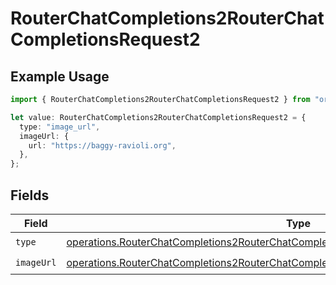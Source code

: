 # RouterChatCompletions2RouterChatCompletionsRequest2

## Example Usage

```typescript
import { RouterChatCompletions2RouterChatCompletionsRequest2 } from "orq-poc-typescript/models/operations";

let value: RouterChatCompletions2RouterChatCompletionsRequest2 = {
  type: "image_url",
  imageUrl: {
    url: "https://baggy-ravioli.org",
  },
};
```

## Fields

| Field                                                                                                                                                                                          | Type                                                                                                                                                                                           | Required                                                                                                                                                                                       | Description                                                                                                                                                                                    |
| ---------------------------------------------------------------------------------------------------------------------------------------------------------------------------------------------- | ---------------------------------------------------------------------------------------------------------------------------------------------------------------------------------------------- | ---------------------------------------------------------------------------------------------------------------------------------------------------------------------------------------------- | ---------------------------------------------------------------------------------------------------------------------------------------------------------------------------------------------- |
| `type`                                                                                                                                                                                         | [operations.RouterChatCompletions2RouterChatCompletionsRequestRequestBodyMessages4Type](../../models/operations/routerchatcompletions2routerchatcompletionsrequestrequestbodymessages4type.md) | :heavy_check_mark:                                                                                                                                                                             | N/A                                                                                                                                                                                            |
| `imageUrl`                                                                                                                                                                                     | [operations.RouterChatCompletions2RouterChatCompletionsRequestImageUrl](../../models/operations/routerchatcompletions2routerchatcompletionsrequestimageurl.md)                                 | :heavy_check_mark:                                                                                                                                                                             | N/A                                                                                                                                                                                            |
